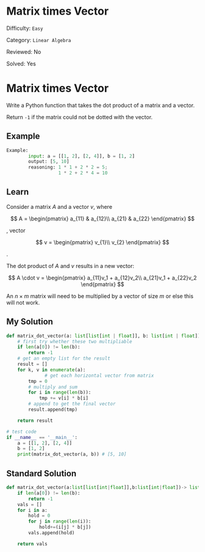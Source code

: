 # Matrix times Vector

Difficulty: `Easy`

Category: `Linear Algebra`

Reviewed: No

Solved: Yes

# Matrix times Vector

Write a Python function that takes the dot product of a matrix and a vector.

Return `-1` if the matrix could not be dotted with the vector.

## Example

```python
Example:
		input: a = [[1, 2], [2, 4]], b = [1, 2]
		output: [5, 10]
		reasoning: 1 * 1 + 2 * 2 = 5;
		           1 * 2 + 2 * 4 = 10
```

## Learn

Consider a matrix $A$ and a vector $v$, where 

$$
A = \begin{pmatrix}
a_{11} & a_{12}\\
a_{21} & a_{22}
\end{pmatrix}
$$

, vector 

$$
v = \begin{pmatrix}
v_{1}\\
v_{2}
\end{pmatrix}
$$

.

The dot product of $A$ and $v$ results in a new vector: 

$$
A \cdot v = \begin{pmatrix}
a_{11}v_1 + a_{12}v_2\\
a_{21}v_1 + a_{22}v_2
\end{pmatrix}
$$

An $n\times m$ matrix will need to be multiplied by a vector of size $m$ or else this will not work.

## My Solution

```python
def matrix_dot_vector(a: list[list[int | float]], b: list[int | float]) -> list[int | float]:
    # first try whether these two multipliable
    if len(a[0]) != len(b):
        return -1
    # get an empty list for the result
    result = []
    for k, v in enumerate(a):
			  # get each horizontal vector from matrix
        tmp = 0
        # multiply and sum
        for i in range(len(b)):
            tmp += v[i] * b[i]
        # append to get the final vector
        result.append(tmp)

    return result

# test code
if __name__ == '__main__':
    a = [[1, 2], [2, 4]]
    b = [1, 2]
    print(matrix_dot_vector(a, b)) # [5, 10]
```

## Standard Solution

```python
def matrix_dot_vector(a:list[list[int|float]],b:list[int|float])-> list[int|float]:
    if len(a[0]) != len(b):
        return -1
    vals = []
    for i in a:
        hold = 0
        for j in range(len(i)):
            hold+=(i[j] * b[j])
        vals.append(hold)

    return vals
```